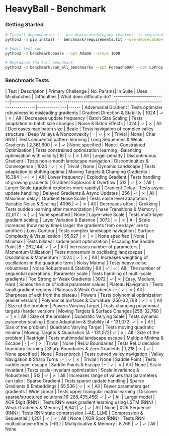 # HeavyBall - Benchmark

### Getting Started
```BASH
# Install dependencies (`--use-deprecated=legacy-resolver` is required to install the latest BoTorch)
python3 -m pip install -r benchmark/requirements.txt --use-deprecated=legacy-resolver

# Small test run
python3 -m benchmark.beale --opt AdamW --steps 1000

# Reproduce the full benchmark
python3 -m benchmark.run_all_benchmarks --opt ForeachSOAP --opt LaProp --opt AdamW --opt Muon --opt ForeachCachedNewtonPSGD  --opt RMSprop --opt OrthoLaProp --opt ForeachSFAdamW --opt ForeachADOPT --opt LaPropOrtho --opt CachedPSGDKron --opt SignLaProp --opt ForeachSOLP --opt PSGDLRA --opt NewtonPSGDLRA --opt NewtonHybrid2PSGDKron --opt NewtonHybrid2PSGDLRA --opt mars-NewtonHybrid2PSGDLRA --opt MSAMLaProp --opt mars-adaptive-NewtonHybrid2PSGDKron  --opt mars-ortho-NewtonHybrid2PSGDKron --opt MuonLaProp --opt mars-unscaled-NewtonHybrid2PSGDKron --opt mars-NewtonHybrid2PSGDKron --opt cautious-AdamW --opt unscaled_cautious-AdamW --opt mars-AdamW  --dtype float32 --steps 1000000 --trials 1000 --parallelism 256 --seeds 1 --difficulties trivial --difficulties easy --difficulties medium --difficulties hard --difficulties extreme --difficulties nightmare --timeout 2880
```

### Benchmark Tests

| Test                     | Description                                        | Primary Challenge                   | No. Params| In Suite | Uses Minibatches | Difficulties | What does difficulty do?
|--------------------------|----------------------------------------------------|-------------------------------------|-----------|---|------
| Adversarial Gradient     | Tests optimizer robustness to misleading gradients | Gradient Direction & Stability      | 1024      | ✓ | ✗ | All | Decreases update frequency
| Batch Size Scaling       | Tests adaptation to batch size changes             | Noise & Batch Effects               | 1024      | ✓ | ✗ | All | Decreases max batch size
| Beale                    | Tests navigation of complex valley structure       | Deep Valleys & Nonconvexity         |   -       | ✓ | ✗ | Trivial | None
| Char RNN                 | Tests sequential pattern learning                  | Long Sequences & Weak Gradients     | 2,361,600 | ✗ | ✓ | None specified | None
| Constrained Optimization | Tests constrained optimization learning            | Balancing optimisation with validity|  16       | ✓ | ✗ | All | Larger penalty
| Discontinuous Gradient   | Tests non-smooth landscape navigation              | Discontinuities & Convergence       | 1024      | ✓ | ✗ | Trivial | None
| Dynamic Landscape        | Tests adaptation to shifting optima                | Moving Targets & Changing Gradients | 16,384    | ✓ | ✗ | All | Lower frequency
| Exploding Gradient       | Tests handling of growing gradients                | Gradient Explosion & Overflow       | 512       | ✓ | ✗ | All | Larger Scale (gradient explodes more rapidly)
| Gradient Delay           | Tests async update handling                        | Delayed Gradients & Async Updates   | 256       | ✓ | ✗ | All | Maximum delay
| Gradient Noise Scale     | Tests noise level adaptation                       | Variable Noise & Scaling            | 4096      | ✓ | ✗ | All | Decreases offset
| Grokking                 | Tests sudden learning after memorization           | Phase Transitions & Memory          | 22,017    | ✗ | ✓ | None specified | None
| Layer-wise Scale         | Tests multi-layer gradient scaling                 | Layer Variation & Balance           | 3072      | ✓ | ✗ | All | Scale increases (how many times larger the gradients from one layer are to another)
| Loss Contour             | Tests complex landscape navigation                 | Surface Complexity & Visualization  | 55,627    | ✗ | ✗ | None specified | None
| Minimax                  | Tests bilinear saddle point optimization           | Escaping the Saddle Point           |8 - 262,144| ✓ | ✓ | All | Increases number of parameters
| Momentum Utilization     | Tests momentum in oscillating landscapes           | Oscillations & Momentum             | 1024      | ✓ | ✗ | All | Increases weighting of oscillations in the quadratic term
| Noisy Matmul             | Tests heavy noise robustness                       | Noise Robustness & Stability        | 64        | ✓ | ✓ | All | The number of sequential operations
| Parameter scale          | Tests handling of multi-scale gradients            | Too Strong or Weak Gradients        | 3072      | ✓ | ✗ | Easy, Medium, Hard | Scales the size of initial parameter values
| Plateau Navigation       | Tests small gradient regions                       | Plateaus & Weak Gradients           |  -        | ✓ | ✗ | All | Sharpness of exit from the plateau
| Powers                   | Tests polynomial optimization     (easier version) | Polynomial Surfaces & Curvature     |256-32,768 | ✓ | ✗ | All | Size of the problem
| Powers Varying Target    | Tests changing polynomial targets (harder version) | Moving Targets & Surface Changes    |256-32,768 | ✓ | ✗ | All | Size of the problem
| Quadratic Varying Scale  | Tests dynamic parameter scaling                    | Scale Adaptation & Stability        |4 - 131,072| ✓ | ✗ | All | Size of the problem
| Quadratic Varying Target | Tests moving quadratic minima                      | Moving Targets & Quadratics         |4 - 131,072| ✓ | ✗ | All | Size of the problem
| Rastrigin                | Tests multimodal landscape escape                  | Multiple Minima & Escape            |   -       | ✓ | ✗ | Trivial | None
| ReLU Boundaries          | Tests ReLU decision boundary learning              | Sharp Boundaries & Zero Gradients   | 1,218     | ✗ | ✓ | None specified | None
| Rosenbrock               | Tests curved valley navigation                     | Valley Navigation & Sharp Turns     |   -       | ✓ | ✗ | Trivial | None
| Saddle Point             | Tests saddle point escape                          | Saddle Points & Escape              |   -       | ✓ | ✗ | All | None
| Scale Invariant          | Tests scale-invariant optimization                 | Scale Invariance & Robustness       | 512       | ✓ | ✗ | All | Increases range of values that parameters can take
| Sparse Gradient          | Tests sparse update handling                       | Sparse Gradients & Embeddings       | 65,536    | ✓ | ✗ | All | Fewer parameters get gradients
| Wide Linear              | Tests upper triangular matrix learning             | Discover sparse/structured solutions|16-268,435,456| ✓ | ✓ | All | Larger model
| XOR Digit (RNN)          | Tests RNN weak gradient learning using LSTM (RNN)  | Weak Gradients & Memory             | 8,641     | ✓ | ✓ | All | None
| XOR Sequence (RNN)       | Tests RNN state compression (~AE, LLM)             | Compression & Sequential            | 1,201     | ✓ | ✓ | All | None 
| XOR Spot (RNN)           | Tests RNN multiplicative effects (~RL)             | Multiplicative & Memory             | 8,769     | ✓ | ✓ | All | None
